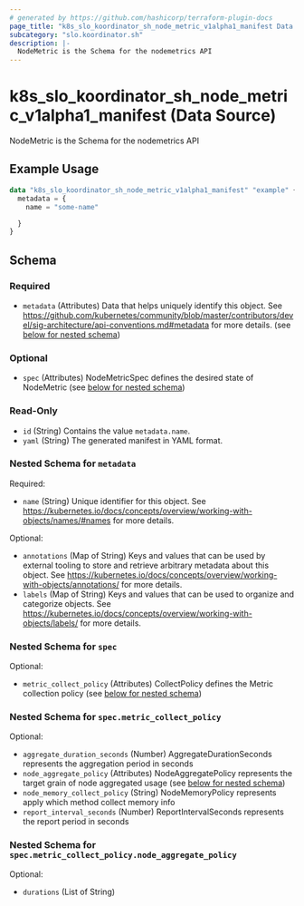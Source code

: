 ```yaml
---
# generated by https://github.com/hashicorp/terraform-plugin-docs
page_title: "k8s_slo_koordinator_sh_node_metric_v1alpha1_manifest Data Source - terraform-provider-k8s"
subcategory: "slo.koordinator.sh"
description: |-
  NodeMetric is the Schema for the nodemetrics API
---
```


# k8s_slo_koordinator_sh_node_metric_v1alpha1_manifest (Data Source)

NodeMetric is the Schema for the nodemetrics API

## Example Usage

```terraform
data "k8s_slo_koordinator_sh_node_metric_v1alpha1_manifest" "example" {
  metadata = {
    name = "some-name"

  }
}
```

<!-- schema generated by tfplugindocs -->
## Schema

### Required

- `metadata` (Attributes) Data that helps uniquely identify this object. See https://github.com/kubernetes/community/blob/master/contributors/devel/sig-architecture/api-conventions.md#metadata for more details. (see [below for nested schema](#nestedatt--metadata))

### Optional

- `spec` (Attributes) NodeMetricSpec defines the desired state of NodeMetric (see [below for nested schema](#nestedatt--spec))

### Read-Only

- `id` (String) Contains the value `metadata.name`.
- `yaml` (String) The generated manifest in YAML format.

<a id="nestedatt--metadata"></a>
### Nested Schema for `metadata`

Required:

- `name` (String) Unique identifier for this object. See https://kubernetes.io/docs/concepts/overview/working-with-objects/names/#names for more details.

Optional:

- `annotations` (Map of String) Keys and values that can be used by external tooling to store and retrieve arbitrary metadata about this object. See https://kubernetes.io/docs/concepts/overview/working-with-objects/annotations/ for more details.
- `labels` (Map of String) Keys and values that can be used to organize and categorize objects. See https://kubernetes.io/docs/concepts/overview/working-with-objects/labels/ for more details.


<a id="nestedatt--spec"></a>
### Nested Schema for `spec`

Optional:

- `metric_collect_policy` (Attributes) CollectPolicy defines the Metric collection policy (see [below for nested schema](#nestedatt--spec--metric_collect_policy))

<a id="nestedatt--spec--metric_collect_policy"></a>
### Nested Schema for `spec.metric_collect_policy`

Optional:

- `aggregate_duration_seconds` (Number) AggregateDurationSeconds represents the aggregation period in seconds
- `node_aggregate_policy` (Attributes) NodeAggregatePolicy represents the target grain of node aggregated usage (see [below for nested schema](#nestedatt--spec--metric_collect_policy--node_aggregate_policy))
- `node_memory_collect_policy` (String) NodeMemoryPolicy represents apply which method collect memory info
- `report_interval_seconds` (Number) ReportIntervalSeconds represents the report period in seconds

<a id="nestedatt--spec--metric_collect_policy--node_aggregate_policy"></a>
### Nested Schema for `spec.metric_collect_policy.node_aggregate_policy`

Optional:

- `durations` (List of String)
